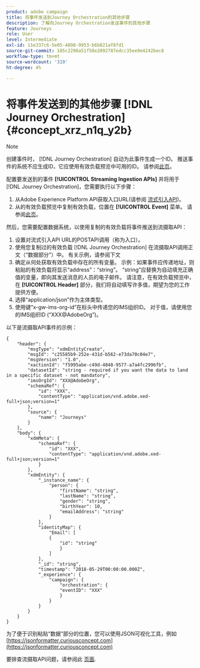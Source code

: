 ```yaml
---
product: adobe campaign
title: 将事件发送到Journey Orchestration的其他步骤
description: 了解向Journey Orchestration发送事件的其他步骤
feature: Journeys
role: User
level: Intermediate
exl-id: 11e337c6-5e05-4898-9953-b6b821af8fd1
source-git-commit: 185c2296a51f58e2092787edcc35ee9e4242bec8
workflow-type: tm+mt
source-wordcount: '319'
ht-degree: 4%

---
```


# 将事件发送到的其他步骤 [!DNL Journey Orchestration] {#concept_xrz_n1q_y2b}

>[!NOTE]
>
>创建事件时， [!DNL Journey Orchestration] 自动为此事件生成一个ID。 推送事件的系统不应生成ID，它应使用有效负载预览中可用的ID。 请参阅[此页](../event/previewing-the-payload.md)。

配置要发送到的事件 **[!UICONTROL Streaming Ingestion APIs]** 并将用于 [!DNL Journey Orchestration]，您需要执行以下步骤：

1. 从Adobe Experience Platform API获取入口URL(请参阅 [流式引入API](https://experienceleague.adobe.com/docs/experience-platform/ingestion/streaming/overview.html?lang=zh-Hans))。
1. 从的有效负载预览中复制有效负载，位置在 **[!UICONTROL Event]** 菜单。 请参阅[此页](../event/defining-the-payload-fields.md)。

然后，您需要配置数据系统，以使用复制的有效负载将事件推送到流摄取API：

1. 设置对流式引入API URL的POSTAPI调用（称为入口）。
1. 使用您复制过的有效负载 [!DNL Journey Orchestration] 在流摄取API调用正文（“数据部分”）中。 有关示例，请参阅下文
1. 确定从何处获取有效负载中存在的所有变量。 示例：如果事件应传递地址，则粘贴的有效负载将显示“address”：“string”。 “string”应替换为自动填充正确值的变量，即向其发送消息的人员的电子邮件。 请注意，在有效负载预览中，在 **[!UICONTROL Header]** 部分，我们将自动填写许多值，期望为您的工作提供方便。
1. 选择“application/json”作为主体类型。
1. 使用键“x-gw-ims-org-id”在标头中传递您的IMS组织ID。 对于值，请使用您的IMS组织ID (“XXX@AdobeOrg”)。

以下是流摄取API事件的示例：

```
{
    "header": {
        "msgType": "xdmEntityCreate",
        "msgId": "c25585b9-252e-431d-b562-e73da70c04e7",
        "msgVersion": "1.0",
        "xactionId": "f5995abe-c49d-4848-9577-a7a4fc2996fb",
        "datasetId": "string - required if you want the data to land in a specific dataset - not mandatory",
        "imsOrgId": "XXX@AdobeOrg",
        "schemaRef": {
            "id": "XXX",
            "contentType": "application/vnd.adobe.xed-full+json;version=1"
        },
        "source": {
            "name": "Journeys"
        }
    },
    "body": {
        "xdmMeta": {
            "schemaRef": {
                "id": "XXX",
                "contentType": "application/vnd.adobe.xed-full+json;version=1"
            }
        },
        "xdmEntity": {
            "_instance_name": {
                "person": {
                    "firstName": "string",
                    "lastName": "string",
                    "gender": "string",
                    "birthYear": 10,
                    "emailAddress": "string"
                }
            },
            "identityMap": {
                "Email": [
                {
                    "id": "string"
                    }
                ]
            },
            "_id": "string",
            "timestamp": "2018-05-29T00:00:00.000Z",
            "_experience": {
                "campaign": {
                    "orchestration": {
                    "eventID": "XXX"
                    }
                }
            }
        }
    }
}
```

为了便于识别粘贴“数据”部分的位置，您可以使用JSON可视化工具，例如 [https://jsonformatter.curiousconcept.com](https://jsonformatter.curiousconcept.com)

要排查流摄取API问题，请参阅此 [页面](https://experienceleague.adobe.com/docs/experience-platform/ingestion/streaming/troubleshooting.html).
